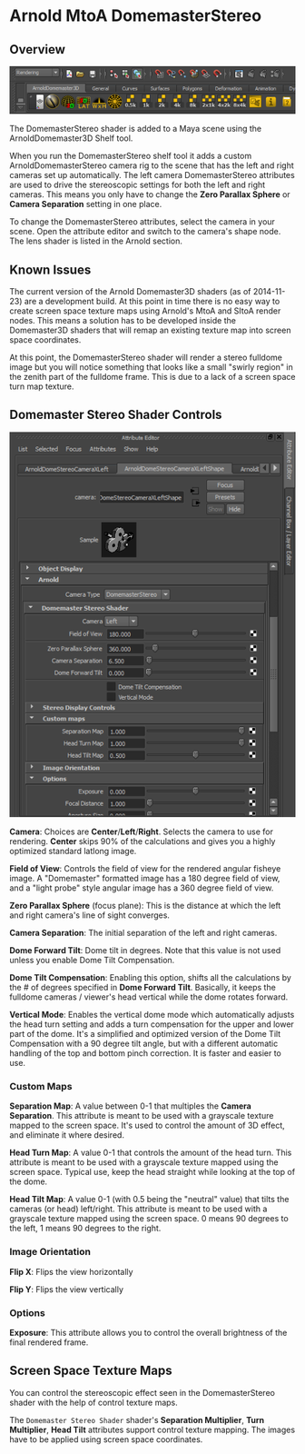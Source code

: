 # Arnold MtoA DomemasterStereo #

## Overview ##

![Arnold Domemaster3D Shelf](images/arnold-domemaster3d-shelf.png)

The DomemasterStereo shader is added to a Maya scene using the ArnoldDomemaster3D Shelf tool. 

When you run the DomemasterStereo shelf tool it adds a custom ArnoldDomemasterStereo camera rig to the scene that has the left and right cameras set up automatically. The left camera DomemasterStereo attributes are used to drive the stereoscopic settings for both the left and right cameras. This means you only have to change the **Zero Parallax Sphere** or **Camera Separation** setting in one place.

To change the DomemasterStereo attributes, select the camera in your scene. Open the attribute editor and switch to the camera's shape node. The lens shader is listed in the Arnold section.

## Known Issues ##

The current version of the Arnold Domemaster3D shaders (as of 2014-11-23) are a development build. At this point in time there is no easy way to create screen space texture maps using Arnold's MtoA and SItoA render nodes. This means a solution has to be developed inside the Domemaster3D shaders that will remap an existing texture map into screen space coordinates.

At this point, the DomemasterStereo shader will render a stereo fulldome image but you will notice something that looks like a small "swirly region" in the zenith part of the fulldome frame. This is due to a lack of a screen space turn map texture. 

## Domemaster Stereo Shader Controls ##

![DomemasterStereo Shader Attributes](images/domemasterstereo_attributes.png)

**Camera**: Choices are **Center**/**Left**/**Right**. Selects the camera to use for rendering. **Center** skips 90% of the calculations and gives you a highly optimized standard latlong image.

**Field of View**: Controls the field of view for the rendered angular fisheye image. A "Domemaster" formatted image has a 180 degree field of view, and a "light probe" style angular image has a 360 degree field of view.

**Zero Parallax Sphere** (focus plane): This is the distance at which the left and right camera's line of sight converges.

**Camera Separation**: The initial separation of the left and right cameras.

**Dome Forward Tilt**: Dome tilt in degrees. Note that this value is not used unless you enable Dome Tilt Compensation.

**Dome Tilt Compensation**: Enabling this option, shifts all the calculations by the # of degrees specified in **Dome Forward Tilt**. Basically, it keeps the fulldome cameras / viewer's head vertical while the dome rotates forward.

**Vertical Mode**: Enables the vertical dome mode which automatically adjusts the head turn setting and adds a turn compensation for the upper and lower part of the dome. It's a simplified and optimized version of the Dome Tilt Compensation with a 90 degree tilt angle, but with a different automatic handling of the top and bottom pinch correction. It is faster and easier to use.

### Custom Maps ###
**Separation Map**: A value between 0-1 that multiples the **Camera Separation**. This attribute is meant to be used with a grayscale texture mapped to the screen space. It's used to control the amount of 3D effect, and eliminate it where desired.

**Head Turn Map**: A value 0-1 that controls the amount of the head turn. This attribute is meant to be used with a grayscale texture mapped using the screen space. Typical use, keep the head straight while looking at the top of the dome.

**Head Tilt Map**: A value 0-1 (with 0.5 being the "neutral" value) that tilts the cameras (or head) left/right. This attribute is meant to be used with a grayscale texture mapped using the screen space. 0 means 90 degrees to the left, 1 means 90 degrees to the right.

### Image Orientation ###

**Flip X**: Flips the view horizontally

**Flip Y**: Flips the view vertically

### Options ###

**Exposure**: This attribute allows you to control the overall brightness of the final rendered frame.

## Screen Space Texture Maps ##

You can control the stereoscopic effect seen in the DomemasterStereo shader with the help of control texture maps.

The `Domemaster Stereo Shader` shader's **Separation Multiplier**, **Turn Multiplier**, **Head Tilt** attributes support control texture mapping. The images have to be applied using screen space coordinates.

